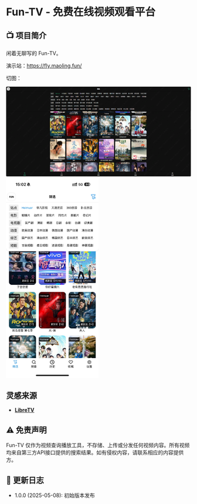 # Fun-TV - 免费在线视频观看平台

## 📺 项目简介

闲着无聊写的 Fun-TV。

演示站：https://fly.maoling.fun/

切图：

<img src="./assets/images-02.png" alt="images-02" />
<img src="./assets/images-03.jpg" alt="images-03" width="50%" />

## 灵感来源

- **[LibreTV](https://github.com/LibreSpark/LibreTV)**  

## ⚠️ 免责声明

Fun-TV 仅作为视频查询播放工具，不存储、上传或分发任何视频内容。所有视频均来自第三方API接口提供的搜索结果。如有侵权内容，请联系相应的内容提供方。

## 🔄 更新日志

- 1.0.0 (2025-05-08): 初始版本发布
